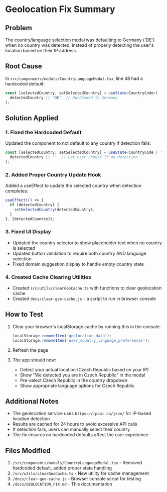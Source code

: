 # Geolocation Fix Summary

## Problem
The country/language selection modal was defaulting to Germany ('DE') when no country was detected, instead of properly detecting the user's location based on their IP address.

## Root Cause
In `src/components/modals/CountryLanguageModal.tsx`, line 48 had a hardcoded default:
```typescript
const [selectedCountry, setSelectedCountry] = useState<CountryCode>(
  detectedCountry || 'DE'  // Hardcoded to Germany
);
```

## Solution Applied

### 1. Fixed the Hardcoded Default
Updated the component to not default to any country if detection fails:
```typescript
const [selectedCountry, setSelectedCountry] = useState<CountryCode | ''>(
  detectedCountry || ''  // Let user choose if no detection
);
```

### 2. Added Proper Country Update Hook
Added a useEffect to update the selected country when detection completes:
```typescript
useEffect(() => {
  if (detectedCountry) {
    setSelectedCountry(detectedCountry);
  }
}, [detectedCountry]);
```

### 3. Fixed UI Display
- Updated the country selector to show placeholder text when no country is selected
- Updated button validation to require both country AND language selection
- Fixed domain suggestion display to handle empty country state

### 4. Created Cache Clearing Utilities
- Created `src/utils/clearGeoCache.ts` with functions to clear geolocation cache
- Created `docs/clear-geo-cache.js` - a script to run in browser console

## How to Test

1. Clear your browser's localStorage cache by running this in the console:
   ```javascript
   localStorage.removeItem('geolocation_data');
   localStorage.removeItem('user_country_language_preferences');
   ```

2. Refresh the page

3. The app should now:
   - Detect your actual location (Czech Republic based on your IP)
   - Show "We detected you are in Czech Republic" in the modal
   - Pre-select Czech Republic in the country dropdown
   - Show appropriate language options for Czech Republic

## Additional Notes

- The geolocation service uses `https://ipapi.co/json/` for IP-based location detection
- Results are cached for 24 hours to avoid excessive API calls
- If detection fails, users can manually select their country
- The fix ensures no hardcoded defaults affect the user experience

## Files Modified

1. `/src/components/modals/CountryLanguageModal.tsx` - Removed hardcoded default, added proper state handling
2. `/src/utils/clearGeoCache.ts` - New utility for cache management
3. `/docs/clear-geo-cache.js` - Browser console script for testing
4. `/docs/GEOLOCATION_FIX.md` - This documentation
